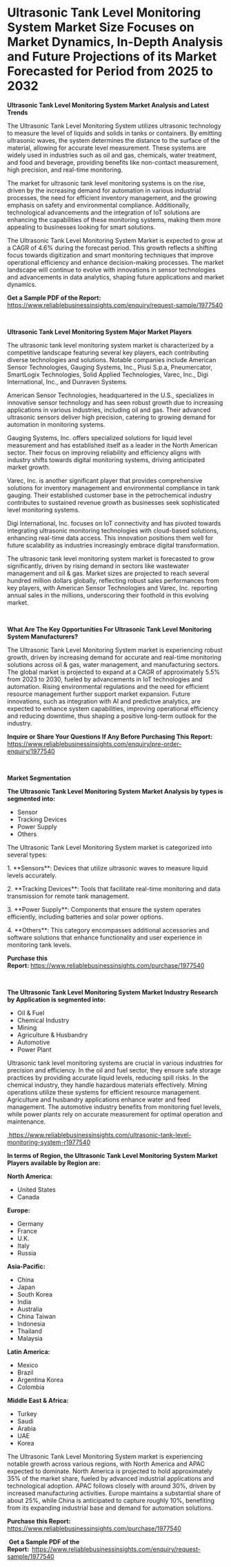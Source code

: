 <p><h1>Ultrasonic Tank Level Monitoring System Market Size Focuses on Market Dynamics, In-Depth Analysis and Future Projections of its Market Forecasted for Period from 2025 to 2032</h1></p><p><strong>Ultrasonic Tank Level Monitoring System Market Analysis and Latest Trends</strong></p>
<p><p>The Ultrasonic Tank Level Monitoring System utilizes ultrasonic technology to measure the level of liquids and solids in tanks or containers. By emitting ultrasonic waves, the system determines the distance to the surface of the material, allowing for accurate level measurement. These systems are widely used in industries such as oil and gas, chemicals, water treatment, and food and beverage, providing benefits like non-contact measurement, high precision, and real-time monitoring.</p><p>The market for ultrasonic tank level monitoring systems is on the rise, driven by the increasing demand for automation in various industrial processes, the need for efficient inventory management, and the growing emphasis on safety and environmental compliance. Additionally, technological advancements and the integration of IoT solutions are enhancing the capabilities of these monitoring systems, making them more appealing to businesses looking for smart solutions.</p><p>The Ultrasonic Tank Level Monitoring System Market is expected to grow at a CAGR of 4.6% during the forecast period. This growth reflects a shifting focus towards digitization and smart monitoring techniques that improve operational efficiency and enhance decision-making processes. The market landscape will continue to evolve with innovations in sensor technologies and advancements in data analytics, shaping future applications and market dynamics.</p></p>
<p><strong>Get a Sample PDF of the Report:&nbsp;</strong> <a href="https://www.reliablebusinessinsights.com/enquiry/request-sample/1977540?utm_campaign=1877&utm_medium=2&utm_source=Github&utm_content=ia&utm_term=12042025&utm_id=ultrasonic-tank-level-monitoring-system">https://www.reliablebusinessinsights.com/enquiry/request-sample/1977540</a></p>
<p>&nbsp;</p>
<p><strong>Ultrasonic Tank Level Monitoring System Major Market Players</strong></p>
<p><p>The ultrasonic tank level monitoring system market is characterized by a competitive landscape featuring several key players, each contributing diverse technologies and solutions. Notable companies include American Sensor Technologies, Gauging Systems, Inc., Piusi S.p.a, Pneumercator, SmartLogix Technologies, Solid Applied Technologies, Varec, Inc., Digi International, Inc., and Dunraven Systems.</p><p>American Sensor Technologies, headquartered in the U.S., specializes in innovative sensor technology and has seen robust growth due to increasing applications in various industries, including oil and gas. Their advanced ultrasonic sensors deliver high precision, catering to growing demand for automation in monitoring systems.</p><p>Gauging Systems, Inc. offers specialized solutions for liquid level measurement and has established itself as a leader in the North American sector. Their focus on improving reliability and efficiency aligns with industry shifts towards digital monitoring systems, driving anticipated market growth.</p><p>Varec, Inc. is another significant player that provides comprehensive solutions for inventory management and environmental compliance in tank gauging. Their established customer base in the petrochemical industry contributes to sustained revenue growth as businesses seek sophisticated level monitoring systems.</p><p>Digi International, Inc. focuses on IoT connectivity and has pivoted towards integrating ultrasonic monitoring technologies with cloud-based solutions, enhancing real-time data access. This innovation positions them well for future scalability as industries increasingly embrace digital transformation.</p><p>The ultrasonic tank level monitoring system market is forecasted to grow significantly, driven by rising demand in sectors like wastewater management and oil & gas. Market sizes are projected to reach several hundred million dollars globally, reflecting robust sales performances from key players, with American Sensor Technologies and Varec, Inc. reporting annual sales in the millions, underscoring their foothold in this evolving market.</p></p>
<p>&nbsp;</p>
<p><strong>What Are The Key Opportunities For Ultrasonic Tank Level Monitoring System Manufacturers?</strong></p>
<p><p>The Ultrasonic Tank Level Monitoring System market is experiencing robust growth, driven by increasing demand for accurate and real-time monitoring solutions across oil & gas, water management, and manufacturing sectors. The global market is projected to expand at a CAGR of approximately 5.5% from 2023 to 2030, fueled by advancements in IoT technologies and automation. Rising environmental regulations and the need for efficient resource management further support market expansion. Future innovations, such as integration with AI and predictive analytics, are expected to enhance system capabilities, improving operational efficiency and reducing downtime, thus shaping a positive long-term outlook for the industry.</p></p>
<p><strong>Inquire or Share Your Questions If Any Before Purchasing This Report:</strong> <a href="https://www.reliablebusinessinsights.com/enquiry/pre-order-enquiry/1977540?utm_campaign=1877&utm_medium=2&utm_source=Github&utm_content=ia&utm_term=12042025&utm_id=ultrasonic-tank-level-monitoring-system">https://www.reliablebusinessinsights.com/enquiry/pre-order-enquiry/1977540</a></p>
<p>&nbsp;</p>
<p><strong>Market Segmentation</strong></p>
<p><strong>The Ultrasonic Tank Level Monitoring System Market Analysis by types is segmented into:</strong></p>
<p><ul><li>Sensor</li><li>Tracking Devices</li><li>Power Supply</li><li>Others</li></ul></p>
<p><p>The Ultrasonic Tank Level Monitoring System market is categorized into several types: </p><p>1. **Sensors**: Devices that utilize ultrasonic waves to measure liquid levels accurately.</p><p>2. **Tracking Devices**: Tools that facilitate real-time monitoring and data transmission for remote tank management.</p><p>3. **Power Supply**: Components that ensure the system operates efficiently, including batteries and solar power options.</p><p>4. **Others**: This category encompasses additional accessories and software solutions that enhance functionality and user experience in monitoring tank levels.</p></p>
<p><strong>Purchase this Report:&nbsp;</strong><a href="https://www.reliablebusinessinsights.com/purchase/1977540?utm_campaign=1877&utm_medium=2&utm_source=Github&utm_content=ia&utm_term=12042025&utm_id=ultrasonic-tank-level-monitoring-system">https://www.reliablebusinessinsights.com/purchase/1977540</a></p>
<p>&nbsp;</p>
<p><strong>The Ultrasonic Tank Level Monitoring System Market Industry Research by Application is segmented into:</strong></p>
<p><ul><li>Oil & Fuel</li><li>Chemical Industry</li><li>Mining</li><li>Agriculture & Husbandry</li><li>Automotive</li><li>Power Plant</li></ul></p>
<p><p>Ultrasonic tank level monitoring systems are crucial in various industries for precision and efficiency. In the oil and fuel sector, they ensure safe storage practices by providing accurate liquid levels, reducing spill risks. In the chemical industry, they handle hazardous materials effectively. Mining operations utilize these systems for efficient resource management. Agriculture and husbandry applications enhance water and feed management. The automotive industry benefits from monitoring fuel levels, while power plants rely on accurate measurement for optimal operation and maintenance.</p></p>
<p><a href="https://www.reliablebusinessinsights.com/ultrasonic-tank-level-monitoring-system-r1977540?utm_campaign=1877&utm_medium=2&utm_source=Github&utm_content=ia&utm_term=12042025&utm_id=ultrasonic-tank-level-monitoring-system">&nbsp;https://www.reliablebusinessinsights.com/ultrasonic-tank-level-monitoring-system-r1977540</a></p>
<p><strong>In terms of Region, the Ultrasonic Tank Level Monitoring System Market Players available by Region are:</strong></p>
<p>
    <p> <strong> North America: </strong>
        <ul>
            <li>United States</li>
            <li>Canada</li>
        </ul>
        </p> 
    <p> <strong> Europe: </strong>
        <ul>
            <li>Germany</li>
            <li>France</li>
            <li>U.K.</li>
            <li>Italy</li>
            <li>Russia</li>
        </ul>
        </p> 
    <p> <strong> Asia-Pacific: </strong>
        <ul>
            <li>China</li>
            <li>Japan</li>
            <li>South Korea</li>
            <li>India</li>
            <li>Australia</li>
            <li>China Taiwan</li>
            <li>Indonesia</li>
            <li>Thailand</li>
            <li>Malaysia</li>
        </ul>
        </p> 
    <p> <strong> Latin America: </strong>
        <ul>
            <li>Mexico</li>
            <li>Brazil</li>
            <li>Argentina Korea</li>
            <li>Colombia</li>
        </ul>
        </p> 
    <p> <strong> Middle East & Africa: </strong>
        <ul>
            <li>Turkey</li>
            <li>Saudi</li>
            <li>Arabia</li>
            <li>UAE</li>
            <li>Korea</li>
        </ul>
    </p>
    </p>
<p><p>The Ultrasonic Tank Level Monitoring System market is experiencing notable growth across various regions, with North America and APAC expected to dominate. North America is projected to hold approximately 35% of the market share, fueled by advanced industrial applications and technological adoption. APAC follows closely with around 30%, driven by increased manufacturing activities. Europe maintains a substantial share of about 25%, while China is anticipated to capture roughly 10%, benefiting from its expanding industrial base and demand for automation solutions.</p></p>
<p><strong>Purchase this Report: </strong><a href="https://www.reliablebusinessinsights.com/purchase/1977540?utm_campaign=1877&utm_medium=2&utm_source=Github&utm_content=ia&utm_term=12042025&utm_id=ultrasonic-tank-level-monitoring-system">https://www.reliablebusinessinsights.com/purchase/1977540</a></p>
<p>&nbsp;<strong>Get a Sample PDF of the Report:&nbsp;&nbsp;</strong><a href="https://www.reliablebusinessinsights.com/enquiry/request-sample/1977540?utm_campaign=1877&utm_medium=2&utm_source=Github&utm_content=ia&utm_term=12042025&utm_id=ultrasonic-tank-level-monitoring-system">https://www.reliablebusinessinsights.com/enquiry/request-sample/1977540</a></p>
<p><strong></strong></p>
<p><p></p><p></p><p></p></p>